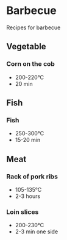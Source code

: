 # Barbecue
Recipes for barbecue

## Vegetable

### Corn on the cob
- 200-220°C
- 20 min

## Fish

### Fish
- 250-300°C
- 15-20 min

## Meat

### Rack of pork ribs
- 105-135°C
- 2-3 hours

### Loin slices
- 200-230°C
- 2-3 min one side
